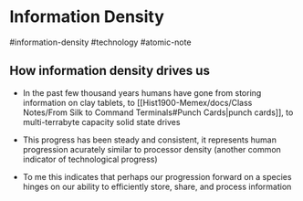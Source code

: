 # Information Density
#information-density #technology #atomic-note 

## How information density drives us
- In the past few thousand years humans have gone from storing information on clay tablets, to [[Hist1900-Memex/docs/Class Notes/From Silk to Command Terminals#Punch Cards|punch cards]], to multi-terrabyte capacity solid state drives
  
- This progress has been steady and consistent, it represents human progression acurately similar to processor density (another common indicator of technological progress)
  
- To me this indicates that perhaps our progression forward on a species hinges on our ability to efficiently store, share, and process information